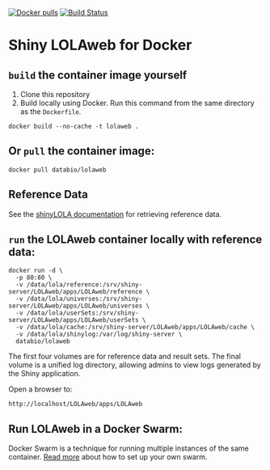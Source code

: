 [![Docker pulls](https://img.shields.io/docker/pulls/databio/lolaweb.svg)](https://hub.docker.com/r/databio/lolaweb/) [![Build Status](https://travis-ci.org/databio/LOLAweb.svg?branch=master)](https://travis-ci.org/databio/LOLAweb)

# Shiny LOLAweb for Docker

## `build` the container image yourself

1. Clone this repository
2. Build locally using Docker. Run this command from the same directory as the `Dockerfile`.

```docker build --no-cache -t lolaweb .```


## Or `pull` the container image:

```docker pull databio/lolaweb```


## Reference Data

See the [shinyLOLA documentation](https://github.com/databio/LOLAweb) for retrieving reference data.


## `run` the LOLAweb container locally with reference data:

    docker run -d \
      -p 80:80 \
      -v /data/lola/reference:/srv/shiny-server/LOLAweb/apps/LOLAweb/reference \
      -v /data/lola/universes:/srv/shiny-server/LOLAweb/apps/LOLAweb/universes \
      -v /data/lola/userSets:/srv/shiny-server/LOLAweb/apps/LOLAweb/userSets \
      -v /data/lola/cache:/srv/shiny-server/LOLAweb/apps/LOLAweb/cache \
      -v /data/lola/shinylog:/var/log/shiny-server \
      databio/lolaweb

The first four volumes are for reference data and result sets. The final volume is a unified log directory, allowing admins to view logs generated by the Shiny application.

Open a browser to:
```
http://localhost/LOLAweb/apps/LOLAweb
```

## Run LOLAweb in a Docker Swarm:

Docker Swarm is a technique for running multiple instances of the same container. [Read more](swarm/README.md) about how to set up your own swarm.
